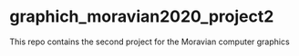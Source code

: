 # graphich_moravian2020_project2
This repo contains the second project for the Moravian computer graphics

